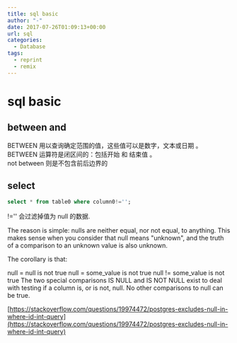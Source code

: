 ```yaml
---
title: sql basic
author: "-"
date: 2017-07-26T01:09:13+00:00
url: sql
categories:
  - Database
tags:
  - reprint
  - remix
---
```

# sql basic

## between and

BETWEEN 用以查询确定范围的值，这些值可以是数字，文本或日期 。  
BETWEEN 运算符是闭区间的：包括开始 和 结束值 。  
not between 则是不包含前后边界的  

## select

```SQL
select * from table0 where column0!='';
```

!='' 会过滤掉值为 null 的数据.

The reason is simple: nulls are neither equal, nor not equal, to anything. This makes sense when you consider that null means "unknown", and the truth of a comparison to an unknown value is also unknown.

The corollary is that:

null = null is not true
null = some_value is not true
null != some_value is not true
The two special comparisons IS NULL and IS NOT NULL exist to deal with testing if a column is, or is not, null. No other comparisons to null can be true.

[https://stackoverflow.com/questions/19974472/postgres-excludes-null-in-where-id-int-query](https://stackoverflow.com/questions/19974472/postgres-excludes-null-in-where-id-int-query)
